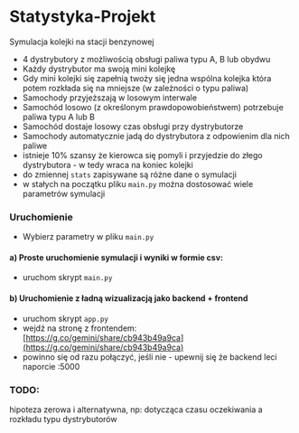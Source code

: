 # Statystyka-Projekt

Symulacja kolejki na stacji benzynowej

* 4 dystrybutory z możliwością obsługi paliwa typu A, B lub obydwu
* Każdy dystrybutor ma swoją mini kolejkę
* Gdy mini kolejki się zapełnią twoży się jedna wspólna kolejka która potem rozkłada się na mniejsze (w zależności o typu paliwa)
* Samochody przyjeższają w losowym interwale
* Samochód losowo (z określonym prawdopowobieństwem) potrzebuje paliwa typu A lub B
* Samochód dostaje losowy czas obsługi przy dystrybutorze
* Samochody automatycznie jadą do dystrybutora z odpowienim dla nich paliwe
* istnieje 10% szansy że kierowca się pomyli i przyjedzie do złego dystrybutora - w tedy wraca na koniec kolejki
* do zmiennej `stats` zapisywane są różne dane o symulacji
* w stałych na początku pliku `main.py` można dostosować wiele parametrów symulacji 

### Uruchomienie

- Wybierz parametry w pliku `main.py`

#### a) Proste uruchomienie symulacji i wyniki w formie csv:

- uruchom skrypt `main.py`

#### b) Uruchomienie z ładną wizualizacją jako backend + frontend

- uruchom skrypt `app.py`
- wejdź na stronę z frontendem: [https://g.co/gemini/share/cb943b49a9ca](https://g.co/gemini/share/cb943b49a9ca)
- powinno się od razu połączyć, jeśli nie - upewnij się że backend leci naporcie :5000


### TODO:

hipoteza zerowa i alternatywna, np: dotycząca czasu oczekiwania a rozkładu typu dystrybutorów
